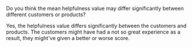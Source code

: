 Do you think the mean helpfulness value may differ significantly between different  customers or products?

Yes, the helpfulness value differs significantly between the customers and products. 
The customers might have had a not so great experience as a result, they might've 
given a better or worse score. 
